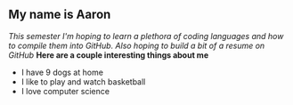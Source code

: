 ## My name is Aaron
*This semester I'm hoping to learn a plethora of coding languages and how to compile them into GitHub. Also hoping to build a bit of a resume on GitHub*
**Here are a couple interesting things about me**
- I have 9 dogs at home
- I like to play and watch basketball
- I love computer science
